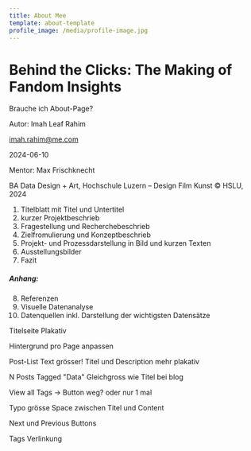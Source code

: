 ```yaml
---
title: About Mee
template: about-template
profile_image: /media/profile-image.jpg
---
```


# Behind the Clicks: The Making of Fandom Insights

Brauche ich  About-Page?

Autor: Imah Leaf Rahim

imah.rahim@me.com

2024-06-10

Mentor: Max Frischknecht

BA Data Design + Art, Hochschule Luzern – Design Film Kunst
© HSLU, 2024


1. Titelblatt mit Titel und Untertitel
2. kurzer Projektbeschrieb
3. Fragestellung und Recherchebeschrieb
4. Zielfromulierung und Konzeptbeschrieb
5. Projekt- und Prozessdarstellung in Bild und kurzen Texten
6. Ausstellungsbilder
7. Fazit

##### Anhang:
8. Referenzen
9. Visuelle Datenanalyse
10. Datenquellen inkl. Darstellung der wichtigsten Datensätze

Titelseite Plakativ

Hintergrund pro Page anpassen

Post-List Text grösser! Titel und Description mehr plakativ

N Posts Tagged "Data" Gleichgross wie Titel bei blog

View all Tags -> Button weg? oder nur 1 mal

Typo grösse
Space zwischen Titel und Content

Next und Previous Buttons

Tags Verlinkung

